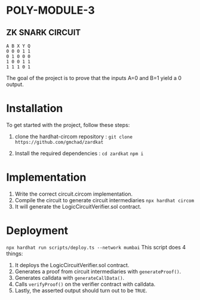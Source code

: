 # POLY-MODULE-3

## ZK SNARK CIRCUIT
```
A B X Y Q
0 0 0 1 1
0 1 0 0 0
1 0 0 1 1
1 1 1 0 1
```

The goal of the project is to prove that the inputs A=0 and B=1 yield a 0 output. 

# Installation
To get started with the project, follow these steps:

1. clone the hardhat-circom repository :
    `git clone https://github.com/gmchad/zardkat`
   
2. Install the required dependencies :
     `cd zardkat`
     `npm i`


# Implementation
1. Write the correct circuit.circom implementation.
2. Compile the circuit to generate circuit intermediaries
    `npx hardhat circom `
3. It will generate the LogicCircuitVerifier.sol contract.

# Deployment
`npx hardhat run scripts/deploy.ts --network mumbai`
This script does 4 things:
1. It deploys the LogicCircuitVerifier.sol contract.
2. Generates a proof from circuit intermediaries with `generateProof()`.
3. Generates calldata with `generateCallData()`.
4. Calls `verifyProof()` on the verifier contract with calldata.
5. Lastly, the asserted output should turn out to be  `TRUE`.

